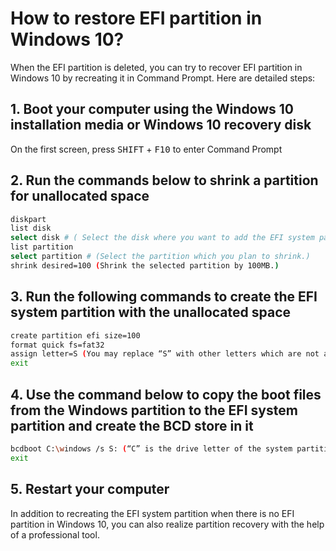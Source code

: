 # How to restore EFI partition in Windows 10?

When the EFI partition is deleted, you can try to recover EFI partition in Windows 10 by recreating it in Command Prompt. Here are detailed steps:

## 1. Boot your computer using the Windows 10 installation media or Windows 10 recovery disk

On the first screen, press <kbd>SHIFT</kbd> + <kbd>F10</kbd> to enter Command Prompt

## 2. Run the commands below to shrink a partition for unallocated space

```sh
diskpart
list disk
select disk # ( Select the disk where you want to add the EFI system partition.)
list partition
select partition # (Select the partition which you plan to shrink.)
shrink desired=100 (Shrink the selected partition by 100MB.)
```

## 3. Run the following commands to create the EFI system partition with the unallocated space

```sh
create partition efi size=100
format quick fs=fat32
assign letter=S (You may replace “S” with other letters which are not already used.)
exit
```

## 4. Use the command below to copy the boot files from the Windows partition to the EFI system partition and create the BCD store in it

```sh
bcdboot C:\windows /s S: (“C” is the drive letter of the system partition and “S” is the drive letter you assign to the EFI partition.)
exit
```

## 5. Restart your computer

In addition to recreating the EFI system partition when there is no EFI partition in Windows 10, you can also realize partition recovery with the help of a professional tool.
